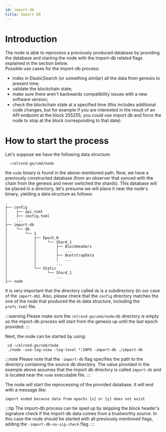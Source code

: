 ```yaml
---
id: import-db
title: Import DB
---
```


# Introduction
The node is able to reprocess a previously produced database by providing the database and starting 
the node with the import-db related flags explained in the section below. <br>
Possible use cases for the import-db process:
- index in ElasticSearch (or something similar) all the data from genesis to present time;
- validate the blockchain state;
- make sure there aren't backwards compatibility issues with a new software version;
- check the blockchain state at a specified time (this includes additional code changes, but for example if you are 
  interested in the result of an API endpoint at the block 255255, you could use import db and force the node to stop 
  at the block corresponding to that date).
  
# How to start the process
Let's suppose we have the following data structure:
```
  ~/elrond-go/cmd/node
```

the `node` binary is found in the above-mentioned path.
Now, we have a previously constructed database (from an observer that synced with the chain from the 
genesis and never switched the shards). This database will be placed in a directory, let's presume
we will place it near the node's binary, yielding a data structure as follows:

```
.
├── config
│    ├── api.toml
│    ├── config.toml
│    ...
├── import-db
│    └── db
│        └── 1
│            ├── Epoch_0
│            │     └── Shard_1
│            │         ├── BlockHeaders
│            │         │   ...
│            │         ├── BootstrapData
│            │         │   ...
│            │         ...
│            └── Static
│                  └── Shard_1
│                      ...
├── node
```

It is very important that the directory called `db` is a subdirectory (in our case of the `import-db`).
Also, please check that the `config` directory matches the one of the node that produced the `db` data 
structure, including the `prefs.toml` file. <br>

:::warning
Please make sure the `/elrond-go/cmd/node/db` directory is empty so the import-db process will start 
from the genesis up until the last epoch provided.
:::

Next, the node can be started by using:

```
 cd ~/elrond-go/cmd/node
 ./node -use-log-view -log-level *:INFO -import-db ./import-db 
```

:::note
Please note that the `-import-db` flag specifies the path to the directory containing the source db directory. The value provided in the example above assumes that the import db directory is called `import-db` and is located near the `node` executable file.
:::


The node will start the reprocessing of the provided database. It will end with a message like:
```
import ended because data from epochs [x] or [y] does not exist
```

:::tip
The import-db process can be sped up by skipping the block header's signature check if the import-db data comes from a trustworthy source.
In this case the node should be started with all previously mentioned flags, adding the `-import-db-no-sig-check` flag.
:::
